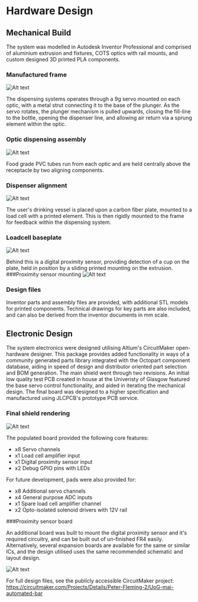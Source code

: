 # Hardware Design

## Mechanical Build
The system was modelled in Autodesk Inventor Professional and comprised of aluminium extrusion and fixtures, COTS optics 
with rail mounts, and custom designed 3D printed PLA components. 
### Manufactured frame
![Alt text](assets/FrameRendering.PNG)

The dispensing systems operates through a 9g servo mounted on each optic, with a metal strut connecting it to the base of the 
plunger. As the servo rotates, the plunger mechanism is pulled upwards, closing the fill-line to the bottle, opening the 
dispenser line, and allowing air return via a sprung element within the optic.

### Optic dispensing assembly
![Alt text](assets/OpticRendering.PNG)

Food grade PVC tubes run from each optic and are held centrally above the receptacle by two aligning components.

### Dispenser alignment
![Alt text](assets/TubeRendering.PNG)

The user's drinking vessel is placed upon a carbon fiber plate, mounted to a load cell with a printed element. This is 
then rigidly mounted to the frame for feedback within the dispensing system.

### Loadcell baseplate
![Alt text](assets/PlateRendering.PNG)

Behind this is a digital proximity sensor, providing detection of a cup on the plate, held in position by a sliding 
printed mounting on the extrusion.
###Proximity sensor mounting
![Alt text](assets/ProxRendering.PNG)

### Design files

Inventor parts and assembly files are provided, with additional STL models for printed components. Technical drawings 
for key parts are also included, and can also be derived from the inventor documents in mm scale. 

## Electronic Design
The system electronics were designed utilising Altium's CircuitMaker open-hardware designer. This package provides added 
functionality in ways of a community generated parts library integrated with the Octopart component database, aiding in 
speed of design and distributor oriented part selection and BOM generation. The main shield went through two revisions. 
An initial low quality test PCB created in house at the Univeristy of Glasgow featured the base servo control 
functionality, and aided in iterating the mechanical design.  The final board was designed to a higher specification and 
manufactured using JLCPCB's prototype PCB service.

### Final shield rendering
![Alt text](assets/ShieldRendering.PNG)

The populated board provided the following core features:
* x8 Servo channels
* x1 Load cell amplifier input
* x1 Digital proximity sensor input
* x2 Debug GPIO pins with LEDs

For future development, pads were also provided for:
* x8 Additional servo channels
* x4 General purpose ADC inputs
* x1 Spare load cell amplifier channel
* x2 Opto-isolated solenoid drivers with 12V rail

###Proximity sensor board

An additional board was built to mount the digital proximity sensor and it's required circuitry, and can be built out of 
un-finished FR4 easily. Alternatively, several expansion boards are available for the same or similar ICs,  and the 
design utilised uses the same recommended schematic and layout design.

![Alt text](assets/SensorRendering.PNG)

For full design files, see the publicly accessible CircuitMaker project: https://circuitmaker.com/Projects/Details/Peter-Fleming-2/UoG-mai-automated-bar


